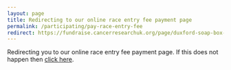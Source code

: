 ```yaml
---
layout: page
title: Redirecting to our online race entry fee payment page
permalink: /participating/pay-race-entry-fee
redirect: https://fundraise.cancerresearchuk.org/page/duxford-soap-box-derby-2023-race-entry-fees
---
```


Redirecting you to our online race entry fee payment page. If this does not happen then [click here]({{page.redirect}}).

